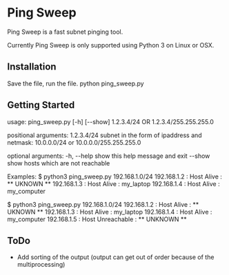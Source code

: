 # Ping Sweep

Ping Sweep is a fast subnet pinging tool. 

Currently Ping Sweep is only supported using Python 3 on Linux or OSX.

## Installation
Save the file, run the file.
python ping_sweep.py

## Getting Started
usage: ping_sweep.py [-h] [--show] 1.2.3.4/24  OR 1.2.3.4/255.255.255.0

positional arguments:
  1.2.3.4/24  subnet in the form of ipaddress and netmask: 10.0.0.0/24 or 10.0.0.0/255.255.255.0

optional arguments:
  -h, --help  show this help message and exit
  --show      show hosts which are not reachable

Examples:
$ python3 ping_sweep.py 192.168.1.0/24
192.168.1.2  :  Host Alive  :  ** UKNOWN **
192.168.1.3  :  Host Alive  :  my_laptop
192.168.1.4  :  Host Alive  :  my_computer

$ python3 ping_sweep.py 192.168.1.0/24
192.168.1.2  :  Host Alive  :  ** UKNOWN **
192.168.1.3  :  Host Alive  :  my_laptop
192.168.1.4  :  Host Alive  :  my_computer
192.168.1.5  :  Host Unreachable  :  ** UNKNOWN **




## ToDo
- Add sorting of the output (output can get out of order because of the multiprocessing)
